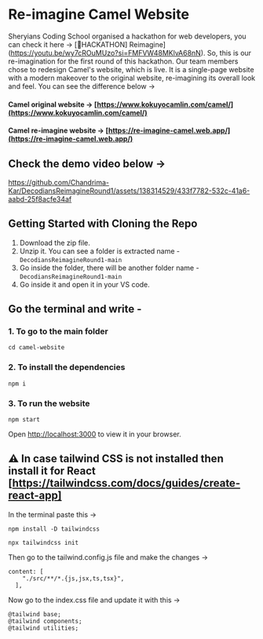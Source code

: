 # Re-imagine Camel Website

Sheryians Coding School organised a hackathon for web developers, you can check it here -> [🚀HACKATHON] Reimagine](https://youtu.be/wy7cROuMUzo?si=FMFVW48MKlvA68nN). So, this is our re-imagination for the first round of this hackathon. Our team members chose to redesign Camel's website, which is live. It is a single-page website with a modern makeover to the original website, re-imagining its overall look and feel. You can see the difference below -> 

#### Camel original website -> [https://www.kokuyocamlin.com/camel/](https://www.kokuyocamlin.com/camel/) 

#### Camel re-imagine website -> [https://re-imagine-camel.web.app/](https://re-imagine-camel.web.app/)

## Check the demo video below ->



https://github.com/Chandrima-Kar/DecodiansReimagineRound1/assets/138314529/433f7782-532c-41a6-aabd-25f8acfe34af



## Getting Started with Cloning the Repo

1. Download the zip file.
2. Unzip it. You can see a folder is extracted name - `DecodiansReimagineRound1-main`
3. Go inside the folder, there will be another folder name - `DecodiansReimagineRound1-main`
4. Go inside it and open it in your VS code. 

## Go the terminal and write -

### 1. To go to the main folder
```
cd camel-website
```

### 2. To install the dependencies
```
npm i
``` 

### 3. To run the website
```
npm start
```

Open [http://localhost:3000](http://localhost:3000) to view it in your browser.


## ⚠️ In case tailwind CSS is not installed then install it for React [https://tailwindcss.com/docs/guides/create-react-app]

In the terminal paste this ->

 ```
 npm install -D tailwindcss
```
 ```
 npx tailwindcss init
```

Then go to the tailwind.config.js file and make the changes ->

```
content: [
    "./src/**/*.{js,jsx,ts,tsx}",
  ],
```

Now go to the index.css file and update it with this ->

```
@tailwind base;
@tailwind components;
@tailwind utilities;
```



